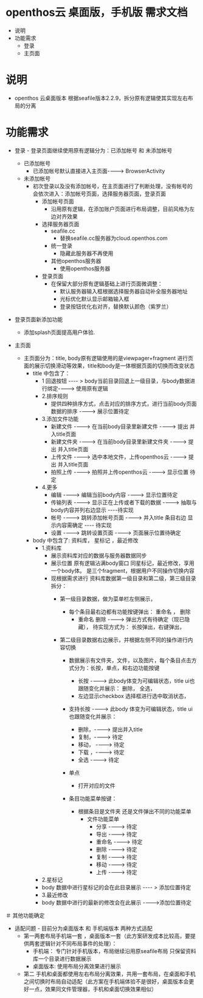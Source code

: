 # openthos云 桌面版，手机版 需求文档
  - 说明 
  - 功能需求
    - 登录
    - 主页面
  
# 说明
  - openthos 云桌面版本 根据seafile版本2.2.9，拆分原有逻辑使其实现左右布局的分离
  
# 功能需求
  - 登录 - 登录页面继续使用原有逻辑分为：已添加帐号 和 未添加帐号
      - 已添加帐号
        - 已添加帐号默认直接进入主页面----> BrowserActivity
      - 未添加帐号
        - 初次登录以及没有添加帐号，在主页面进行了判断处理，没有帐号的会依次进入：添加帐号页面，选择服务器页面，登录页面
          - 添加帐号页面
            - 沿用原有逻辑，在添加账户页面进行布局调整，目前风格为左边对齐效果
          - 选择服务器页面
            - seafile.cc
              - 替换seafile.cc服务器为cloud.openthos.com
            - 统一登录
              - 隐藏此服务器不再使用
            - 其他openthos服务器
              - 使用openthos服务器
          - 登录页面
            - 在保留大部分原有逻辑基础上进行页面微调整：
              - 默认服务器输入框根据选择服务器自动补全服务器地址
              - 光标优化默认显示邮箱输入框
              - 登录按钮优化右对齐，替换默认颜色（紫罗兰）
              
  - 登录页面新添加功能
    - 添加splash页面提高用户体验.
    
- 主页面
  - 主页面分为：title, body原有逻辑使用的是viewpager+fragment 进行页面的展示切换滑动等效果，title和body是一体根据页面的切换而改变状态
    - title 中包含了：
      - 1 回退按钮 ---- > body当前目录回退上一级目录，与body数据进行绑定----> 使用原有逻辑
      - 2.排序规则
        - 提供四种排序方式，点击对应的排序方式，进行当前body页面数据的排序  ----> 展示位置待定
      - 3.添加文件功能
        - 新建文件     ---->  在当前body目录里新建文件     ----> 提出 并入title页面 
        - 新建文件夹   ----> 在当前body目录里新建文件夹     ----> 提出 并入title页面 
        - 上传文件     ---->  选中本地文件，上传openthos云 ---->  提出 并入title页面 
        - 拍照上传     ----> 拍照并上传openthos云         ----> 显示位置 待定
      - 4.更多
        - 编辑      ----> 编辑当前body内容        ---->  显示位置待定
        - 传输列表  ----> 显示正在上传或者下载的数据 ---->  抽取与body内容并列右边显示 ----待实现
        - 帐号      ----> 跳转添加帐号页面         ---->  并入title 条目右边 显示内容需确定 ---- 待实现
        - 设置      ----> 跳转设置页面             ----> 页面展示位置待确定
    - body 中包含了: 资料库， 星标记 ，最近修改
      - 1.资料库
        - 展示资料库对应的数据与服务器数据同步
        - 展示位置 原有逻辑沾满body窗口 同星标记，最近修改，享用一个body体。 是三个fragment，根据用户不同操作切换内容
        - 现根据需求进行 资料库数据第一级目录和第二级，第三级目录拆分：
          - 第一级目录数据，做为菜单栏左侧展示， 
            - 每个条目最右边都有功能按键弹出： 重命名 ， 删除 
              - 重命名  删除 ----> 弹出方式有待确定（现已隐藏）， 待实现方式为： 长按弹出，右键弹出，

          - 第二级目录数据右边展示，并根据左侧不同的操作进行内容切换
            - 数据展示有文件夹，文件，以及图片，每个条目点击方式分为：长按，单点，和右边功能按键
              - 长按  ----> 此body体变为可编辑状态，title ui也跟随变化并展示： 删除， 全选，
              - 左边显示checkbox 选择框进行选中取消状态，
        
            - 支持长按 ----> 此body 体变为可编辑状态，title ui也跟随变化并展示：
              - 删除，----> 提出并入title
              - 复制，----> 待定
              - 移动， ----> 待定
              - 下载 ，----> 待定
              - 全选   ----> 待定
              
            - 单点
              - 打开对应的文件 
            
            - 条目功能菜单按键：
              - 根据条目是文件夹 还是文件弹出不同的功能菜单
                - 文件功能菜单
                  - 分享  ---->  待定 
                  - 导出  ---->  待定 
                  - 重命名  ---->  待定 
                  - 删除   ---->  待定 
                  - 复制   ---->  待定 
                  - 移动   ---->  待定 
                  - 上传  ---->  待定 
      - 2.星标记
       - body 数据中进行星标记的会在此目录展示 ---- > 添加位置待定
      - 3.最近修改
       - body 数据中进行的最新的修改会在此展示  ---->添加位置待定
       
＃ 其他功能确定
  -  适配问题 
    -  目前分为桌面版本 和 手机端版本 两种方式适配
      - 第一两套布局手机端一套 ，桌面版本一套（此方案研发成本比较高，要提供两套逻辑针对不同布局事件的处理）：
        - 手机端： 专门针对手机版本，布局继续沿用原seafile布局 只保留资料库一个目录进行数据展示
        - 桌面版本: 使用布局分离效果进行展示  
      - 第二 手机和桌面都使用左右布局分离效果，共用一套布局，在桌面和手机之间切换时布局自动适配（此方案在手机端体验不是很好，桌面版本会更好一点，效果同文件管理器，手机和桌面切换效果相似）
   
   









  
  
